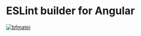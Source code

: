 # ESLint builder for Angular

[![bfmatei](https://circleci.com/gh/bfmatei/eslint-builder-angular.svg?style=shield)](https://circleci.com/gh/bfmatei/eslint-builder-angular)
